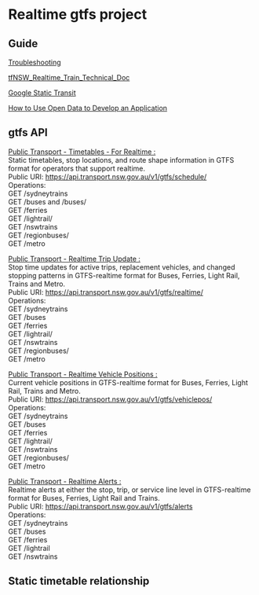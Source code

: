 # Realtime gtfs project

## Guide

[Troubleshooting](https://opendata.transport.nsw.gov.au/troubleshooting)  

[tfNSW_Realtime_Train_Technical_Doc](https://opendata.transport.nsw.gov.au/sites/default/files/TfNSW_Realtime_Train_Technical_Doc.pdf)
 
[Google Static Transit](https://developers.google.com/transit/gtfs/reference/#stop_timestxt) 

[How to Use Open Data to Develop an Application](https://opendata.transport.nsw.gov.au/how-use-open-data-develop-application)   

## gtfs API     

[Public Transport - Timetables - For Realtime : ](https://opendata.transport.nsw.gov.au/node/332/exploreapi)  
Static timetables, stop locations, and route shape information in GTFS format for operators that support realtime.  
Public URI: https://api.transport.nsw.gov.au/v1/gtfs/schedule/   
Operations:  
GET /sydneytrains     
GET /buses and /buses/   
GET /ferries    
GET /lightrail/    
GET /nswtrains    
GET /regionbuses/    
GET /metro   


[Public Transport - Realtime Trip Update : ](https://opendata.transport.nsw.gov.au/dataset/public-transport-realtime-trip-update)   
Stop time updates for active trips, replacement vehicles, and changed stopping patterns in GTFS-realtime format for Buses, Ferries, Light Rail, Trains and Metro.  
Public URI: https://api.transport.nsw.gov.au/v1/gtfs/realtime/   
Operations:  
GET /sydneytrains  
GET /buses  
GET /ferries  
GET /lightrail/  
GET /nswtrains  
GET /regionbuses/  
GET /metro   


[Public Transport - Realtime Vehicle Positions : ](https://opendata.transport.nsw.gov.au/dataset/public-transport-realtime-vehicle-positions)     
Current vehicle positions in GTFS-realtime format for Buses, Ferries, Light Rail, Trains and Metro.  
Public URI: https://api.transport.nsw.gov.au/v1/gtfs/vehiclepos/   
Operations:  
GET /sydneytrains  
GET /buses  
GET /ferries  
GET /lightrail/  
GET /nswtrains  
GET /regionbuses/   
GET /metro   


[Public Transport - Realtime Alerts : ](https://opendata.transport.nsw.gov.au/dataset/public-transport-realtime-alerts-0)  
Realtime alerts at either the stop, trip, or service line level in GTFS-realtime format for Buses, Ferries, Light Rail and Trains.    
Public URI: https://api.transport.nsw.gov.au/v1/gtfs/alerts  
Operations:  
GET /sydneytrains  
GET /buses  
GET /ferries  
GET /lightrail  
GET /nswtrains   


## Static timetable relationship






